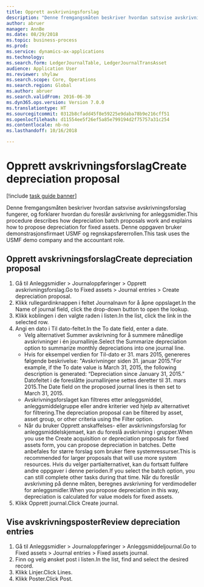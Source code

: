 ```yaml
---
title: Opprett avskrivningsforslag
description: "Denne fremgangsmåten beskriver hvordan satsvise avskrivningsforslag fungerer, og forklarer hvordan du foreslår avskrivning for anleggsmidler."
author: abruer
manager: AnnBe
ms.date: 08/29/2018
ms.topic: business-process
ms.prod: 
ms.service: dynamics-ax-applications
ms.technology: 
ms.search.form: LedgerJournalTable, LedgerJournalTransAsset
audience: Application User
ms.reviewer: shylaw
ms.search.scope: Core, Operations
ms.search.region: Global
ms.author: abruer
ms.search.validFrom: 2016-06-30
ms.dyn365.ops.version: Version 7.0.0
ms.translationtype: HT
ms.sourcegitcommit: 0312b8cfadd45f8e59225e9daba78b9e216cff51
ms.openlocfilehash: d11554ee5f26ef5a85e799194d2f75757a31c254
ms.contentlocale: nb-no
ms.lasthandoff: 10/16/2018

---
```


# <a name="create-depreciation-proposal"></a><span data-ttu-id="0e08e-103">Opprett avskrivningsforslag</span><span class="sxs-lookup"><span data-stu-id="0e08e-103">Create depreciation proposal</span></span>

[!include [task guide banner](../../includes/task-guide-banner.md)]

<span data-ttu-id="0e08e-104">Denne fremgangsmåten beskriver hvordan satsvise avskrivningsforslag fungerer, og forklarer hvordan du foreslår avskrivning for anleggsmidler.</span><span class="sxs-lookup"><span data-stu-id="0e08e-104">This procedure describes how depreciation batch proposals work and explains how to propose depreciation for fixed assets.</span></span> <span data-ttu-id="0e08e-105">Denne oppgaven bruker demonstrasjonsfirmaet USMF og regnskapsførerrollen.</span><span class="sxs-lookup"><span data-stu-id="0e08e-105">This task uses the USMF demo company and the accountant role.</span></span>


## <a name="create-depreciation-proposal"></a><span data-ttu-id="0e08e-106">Opprett avskrivningsforslag</span><span class="sxs-lookup"><span data-stu-id="0e08e-106">Create depreciation proposal</span></span>
1. <span data-ttu-id="0e08e-107">Gå til Anleggsmidler > Journaloppføringer > Opprett avskrivningsforslag.</span><span class="sxs-lookup"><span data-stu-id="0e08e-107">Go to Fixed assets > Journal entries > Create depreciation proposal.</span></span>
2. <span data-ttu-id="0e08e-108">Klikk rullegardinknappen i feltet Journalnavn for å åpne oppslaget.</span><span class="sxs-lookup"><span data-stu-id="0e08e-108">In the Name of journal field, click the drop-down button to open the lookup.</span></span>
3. <span data-ttu-id="0e08e-109">Klikk koblingen i den valgte raden i listen.</span><span class="sxs-lookup"><span data-stu-id="0e08e-109">In the list, click the link in the selected row.</span></span>
4. <span data-ttu-id="0e08e-110">Angi en dato i Til dato-feltet.</span><span class="sxs-lookup"><span data-stu-id="0e08e-110">In the To date field, enter a date.</span></span>
    * <span data-ttu-id="0e08e-111">Velg alternativet Summer avskrivning for å summere månedlige avskrivninger i én journallinje.</span><span class="sxs-lookup"><span data-stu-id="0e08e-111">Select the Summarize depreciation option to summarize monthly depreciations into one journal line.</span></span>  
    * <span data-ttu-id="0e08e-112">Hvis for eksempel verdien for Til-dato er 31. mars 2015, genereres følgende beskrivelse: "Avskrivninger siden 31. januar 2015."</span><span class="sxs-lookup"><span data-stu-id="0e08e-112">For example, if the To date value is March 31, 2015, the following description is generated: “Depreciation since January 31, 2015.”</span></span> <span data-ttu-id="0e08e-113">Datofeltet i de foreslåtte journallinjene settes deretter til 31. mars 2015.</span><span class="sxs-lookup"><span data-stu-id="0e08e-113">The Date field on the proposed journal lines is then set to March 31, 2015.</span></span>  
    * <span data-ttu-id="0e08e-114">Avskrivningsforslaget kan filtreres etter anleggsmiddel, anleggsmiddelgruppe eller andre kriterier ved hjelp av alternativet for filtrering.</span><span class="sxs-lookup"><span data-stu-id="0e08e-114">The depreciation proposal can be filtered by asset, asset group, or other criteria using the Filter option.</span></span>  
    * <span data-ttu-id="0e08e-115">Når du bruker Opprett anskaffelses- eller avskrivningsforslag for anleggsmiddelskjemaet, kan du foreslå avskrivning i grupper.</span><span class="sxs-lookup"><span data-stu-id="0e08e-115">When you use the Create acquisition or depreciation proposals for fixed assets form, you can propose depreciation in batches.</span></span> <span data-ttu-id="0e08e-116">Dette anbefales for større forslag som bruker flere systemressurser.</span><span class="sxs-lookup"><span data-stu-id="0e08e-116">This is recommended for larger proposals that will use more system resources.</span></span> <span data-ttu-id="0e08e-117">Hvis du velger partialternativet, kan du fortsatt fullføre andre oppgaver i denne perioden.</span><span class="sxs-lookup"><span data-stu-id="0e08e-117">If you select the batch option, you can still complete other tasks during that time.</span></span> <span data-ttu-id="0e08e-118">Når du foreslår avskrivning på denne måten, beregnes avskrivning for verdimodeller for anleggsmidler.</span><span class="sxs-lookup"><span data-stu-id="0e08e-118">When you propose depreciation in this way, depreciation is calculated for value models for fixed assets.</span></span>  
5. <span data-ttu-id="0e08e-119">Klikk Opprett journal.</span><span class="sxs-lookup"><span data-stu-id="0e08e-119">Click Create journal.</span></span>

## <a name="review-depreciation-entries"></a><span data-ttu-id="0e08e-120">Vise avskrivningsposter</span><span class="sxs-lookup"><span data-stu-id="0e08e-120">Review depreciation entries</span></span>
1. <span data-ttu-id="0e08e-121">Gå til Anleggsmidler > Journaloppføringer > Anleggsmiddeljournal.</span><span class="sxs-lookup"><span data-stu-id="0e08e-121">Go to Fixed assets > Journal entries > Fixed assets journal.</span></span>
2. <span data-ttu-id="0e08e-122">Finn og velg ønsket post i listen.</span><span class="sxs-lookup"><span data-stu-id="0e08e-122">In the list, find and select the desired record.</span></span>
3. <span data-ttu-id="0e08e-123">Klikk Linjer.</span><span class="sxs-lookup"><span data-stu-id="0e08e-123">Click Lines.</span></span>
4. <span data-ttu-id="0e08e-124">Klikk Poster.</span><span class="sxs-lookup"><span data-stu-id="0e08e-124">Click Post.</span></span>


